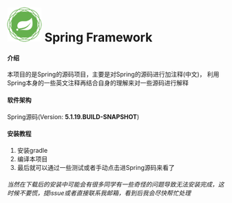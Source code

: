 # <img src="src/docs/asciidoc/images/spring-framework.png" width="80" height="80"> Spring Framework

#### 介绍
本项目的是Spring的源码项目，主要是对Spring的源码进行加注释(中文)，
利用Spring本身的一些英文注释再结合自身的理解来对一些源码进行解释

#### 软件架构
Spring源码(Version: **5.1.19.BUILD-SNAPSHOT**)

#### 安装教程

1.  安装gradle
2.  编译本项目
3.  最后就可以通过一些测试或者手动点击进Spring源码来看了


###### 当然在下载后的安装中可能会有很多同学有一些奇怪的问题导致无法安装完成，这时候不要慌，提issue或者直接联系我邮箱，看到后我会尽快帮忙处理
